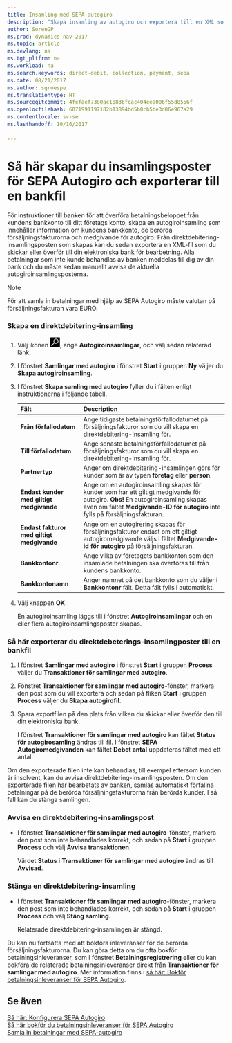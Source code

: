 ```yaml
---
title: Insamling med SEPA autogiro
description: "Skapa insamling av autogiro och exportera till en XML som du skickar eller laddar upp till din elektroniska bank för bearbetning."
author: SorenGP
ms.prod: dynamics-nav-2017
ms.topic: article
ms.devlang: na
ms.tgt_pltfrm: na
ms.workload: na
ms.search.keywords: direct-debit, collection, payment, sepa
ms.date: 08/21/2017
ms.author: sgroespe
ms.translationtype: HT
ms.sourcegitcommit: 4fefaef7380ac10836fcac404eea006f55d8556f
ms.openlocfilehash: 6071991197182b13894bd5b0cb5be3d06e967a29
ms.contentlocale: sv-se
ms.lasthandoff: 10/16/2017

---
```

# <a name="how-to-create-sepa-direct-debit-collection-entries-and-export-to-a-bank-file"></a>Så här skapar du insamlingsposter för SEPA Autogiro och exporterar till en bankfil
För instruktioner till banken för att överföra betalningsbeloppet från kundens bankkonto till ditt företags konto, skapa en autogiroinsamling som innehåller information om kundens bankkonto, de berörda försäljningsfakturorna och medgivande för autogiro. Från direktdebitering-insamlingsposten som skapas kan du sedan exportera en XML-fil som du skickar eller överför till din elektroniska bank för bearbetning. Alla betalningar som inte kunde behandlas av banken meddelas till dig av din bank och du måste sedan manuellt avvisa de aktuella autogiroinsamlingsposterna.  

> [!NOTE]  
>  För att samla in betalningar med hjälp av SEPA Autogiro måste valutan på försäljningsfakturan vara EURO.  

### <a name="to-create-a-direct-debit-collection"></a>Skapa en direktdebitering-insamling  
1. Välj ikonen ![Sök efter sidan eller rapporten](media/ui-search/search_small.png "ikonen Sök efter sidan eller rapporten"), ange **Autogiroinsamlingar**, och välj sedan relaterad länk.  
2. I fönstret **Samlingar med autogiro** i fönstret **Start** i gruppen **Ny** väljer du **Skapa autogiroinsamling**.  
3. I fönstret **Skapa samling med autogiro** fyller du i fälten enligt instruktionerna i följande tabell.  

    |Fält|Description|  
    |---------------------------------|---------------------------------------|  
    |**Från förfallodatum**|Ange tidigaste betalningsförfallodatumet på försäljningsfakturor som du vill skapa en direktdebitering-insamling för.|  
    |**Till förfallodatum**|Ange senaste betalningsförfallodatumet på försäljningsfakturor som du vill skapa en direktdebitering-insamling för.|  
    |**Partnertyp**|Anger om direktdebitering-insamlingen görs för kunder som är av typen **företag** eller **person**.|  
    |**Endast kunder med giltigt medgivande**|Ange om en autogiroinsamling skapas för kunder som har ett giltigt medgivande för autogiro. **Obs!**  En autogiroinsamling skapas även om fältet **Medgivande-ID för autogiro** inte fylls på försäljningsfakturan.|  
    |**Endast fakturor med giltigt medgivande**|Ange om en autogirering skapas för försäljningsfakturor endast om ett giltigt autogiromedgivande väljs i fältet **Medgivande-id för autogiro** på försäljningsfakturan.|  
    |**Bankkontonr.**|Ange vilka av företagets bankkonton som den insamlade betalningen ska överföras till från kundens bankkonto.|  
    |**Bankkontonamn**|Anger namnet på det bankkonto som du väljer i **Bankkontonr** fält. Detta fält fylls i automatiskt.|  

4. Välj knappen **OK**.  

     En autogiroinsamling läggs till i fönstret **Autogiroinsamlingar** och en eller flera autogiroinsamlingsposter skapas.  

### <a name="to-export-a-direct-debit-collection-entry-to-a-bank-file"></a>Så här exporterar du direktdebeterings-insamlingposter till en bankfil  
1. I fönstret **Samlingar med autogiro** i fönstret **Start** i gruppen **Process** väljer du **Transaktioner för samlingar med autogiro**.  
2. Fönstret **Transaktioner för samlingar med autogiro**-fönster, markera den post som du vill exportera och sedan på fliken **Start** i gruppen **Process** väljer du **Skapa autogirofil**.  
3. Spara exportfilen på den plats från vilken du skickar eller överför den till din elektroniska bank.  

     I fönstret **Transaktioner för samlingar med autogiro** kan fältet **Status för autogirosamling** ändras till fil. I fönstret **SEPA Autogiromedgivanden** kan fältet **Debet antal** uppdateras fältet med ett antal.  

Om den exporterade filen inte kan behandlas, till exempel eftersom kunden är insolvent, kan du avvisa direktdebitering-insamlingsposten. Om den exporterade filen har bearbetats av banken, samlas automatiskt förfallna betalningar på de berörda försäljningsfakturorna från berörda kunder. I så fall kan du stänga samlingen.  

### <a name="to-reject-a-direct-debit-collection-entry"></a>Avvisa en direktdebitering-insamlingspost  
* I fönstret **Transaktioner för samlingar med autogiro**-fönster, markera den post som inte behandlades korrekt, och sedan på **Start** i gruppen **Process** och välj **Avvisa transaktionen**.  

     Värdet **Status** i **Transaktioner för samlingar med autogiro** ändras till **Avvisad**.  

### <a name="to-close-a-direct-debit-collection"></a>Stänga en direktdebitering-insamling  
* I fönstret **Transaktioner för samlingar med autogiro**-fönster, markera den post som inte behandlades korrekt, och sedan på **Start** i gruppen **Process** och välj **Stäng samling**.  

     Relaterade direktdebitering-insamlingen är stängd.  

Du kan nu fortsätta med att bokföra inleveranser för de berörda försäljningsfakturorna. Du kan göra detta om du ofta bokför betalningsinleveranser, som i fönstret **Betalningsregistrering** eller du kan bokföra de relaterade betalningsinleveranser direkt från **Transaktioner för samlingar med autogiro**. Mer information finns i [så här: Bokför betalningsinleveranser för SEPA Autogiro](finance-how-to-post-sepa-direct-debit-payment-receipts.md).  

## <a name="see-also"></a>Se även  
[Så här: Konfigurera SEPA Autogiro](finance-how-to-set-up-sepa-direct-debit.md)   
[Så här bokför du betalningsinleveranser för SEPA Autogiro](finance-how-to-post-sepa-direct-debit-payment-receipts.md)   
[Samla in betalningar med SEPA-autogiro](finance-collect-payments-with-sepa-direct-debit.md)   

